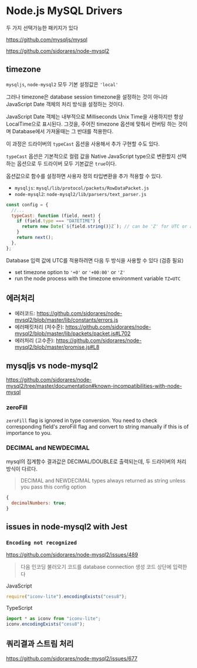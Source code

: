 # Node.js MySQL Drivers

두 가지 선택가능한 패키지가 있다

<https://github.com/mysqljs/mysql>

<https://github.com/sidorares/node-mysql2>

## timezone

`mysqljs`, `node-mysql2` 모두 기본 설정값은 `'local'`

그러나 timezone은 database session timezone을 설정하는 것이 아니라 JavaScript Date 객체의 처리 방식을 설정하는 것이다.

JavaScript Date 객체는 내부적으로 Milliseconds Unix Time을 사용하지만 항상 LocalTime으로 표시된다.
그것을, 주어진 timezone 옵션에 맞춰서 컨버팅 하는 것이며 Database에서 가져올때는 그 반대를 적용한다.

이 과정은 드라이버의 `typeCast` 옵션을 사용해서 추가 구현할 수도 있다.

`typeCast` 옵션은 기본적으로 컬럼 값을 Native JavaScript type으로 변환할지 선택하는 옵션으로 두 드라이버 모두 기본값은 `true`이다.

옵션값으로 함수를 설정하면 사용자 정의 타입변환을 추가 적용할 수 있다.

- `mysqljs`: `mysql/lib/protocol/packets/RowDataPacket.js`
- `node-mysql2`: `node-mysql2/lib/parsers/text_parser.js`

```js
const config = {
  //...
  typeCast: function (field, next) {
    if (field.type === "DATETIME") {
      return new Date(`${field.string()}Z`); // can be 'Z' for UTC or an offset in the form '+HH:MM' or '-HH:MM'
    }
    return next();
  },
};
```

Database 입력 값에 UTC를 적용하려면 다음 두 방식을 사용할 수 있다 (검증 필요)

- set timezone option to `'+0'` or `'+00:00'` or `'Z'`
- run the node process with the timezone environment variable `TZ=UTC`

## 에러처리

- 에러코드: <https://github.com/sidorares/node-mysql2/blob/master/lib/constants/errors.js>
- 에러패킷처리 (저수준): <https://github.com/sidorares/node-mysql2/blob/master/lib/packets/packet.js#L702>
- 에러처리 (고수준): <https://github.com/sidorares/node-mysql2/blob/master/promise.js#L8>

## mysqljs vs node-mysql2

<https://github.com/sidorares/node-mysql2/tree/master/documentation#known-incompatibilities-with-node-mysql>

### zeroFill

`zeroFill` flag is ignored in type conversion.
You need to check corresponding field's zeroFill flag and convert to string manually if this is of importance to you.

### DECIMAL and NEWDECIMAL

mysql의 집계함수 결과값은 DECIMAL/DOUBLE로 출력되는데, 두 드라이버의 처리방식이 다르다.

> DECIMAL and NEWDECIMAL types always returned as string unless you pass this config option

```js
{
  decimalNumbers: true;
}
```

## issues in node-mysql2 with Jest

### `Encoding not recognized`

<https://github.com/sidorares/node-mysql2/issues/489>

> 다음 인코딩 불러오기 코드를 database connection 생성 코드 상단에 입력한다

JavaScript

```js
require("iconv-lite").encodingExists("cesu8");
```

TypeScript

```ts
import * as iconv from "iconv-lite";
iconv.encodingExists("cesu8");
```

## 쿼리결과 스트림 처리

<https://github.com/sidorares/node-mysql2/issues/677>
